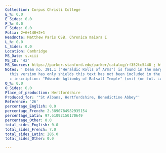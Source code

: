 ```yaml
---
Collection: Corpus Christi College
E_%: 0.0
E_Sides: 0.0
F_%: 0.0
F_Sides: 0.0
Folia: 2+6+140+2+1
Headnote: Matthew Paris OSB, Chronica maiora I
L_%: 0.0
L_Sides: 0.0
Location: Cambridge
MS_Date: s.xiii
MS_ID: '42'
MS_Sources: https://parker.stanford.edu/parker/catalog/rf352tc5448 ; http://mlgb3.bodleian.ox.ac.uk/mlgb/book/6442/
Notes: ' Dean no. 391.1 ("Heraldic Rolls of Arms") is found in the margins but because
  this version has only shields this text has not been included in the list; 16th
  c inscription: "Edwarde Aglionby of Balsall Temple" (xvi) (on fol. ix r)'
O_%: 0.0
O_Sides: 0.0
Place_of_production: Hertfordshire
Produced_for: '"St Albans, Hertfordshire, Benedictine Abbey"'
Reference: '26'
percentage_English: 0.0
percentage_French: 2.3890784982935154
percentage_Latin: 97.61092150170649
percentage_Other: 0.0
total_sides_English: 0.0
total_sides_French: 7.0
total_sides_Latin: 286.0
total_sides_Other: 0.0

---
```

